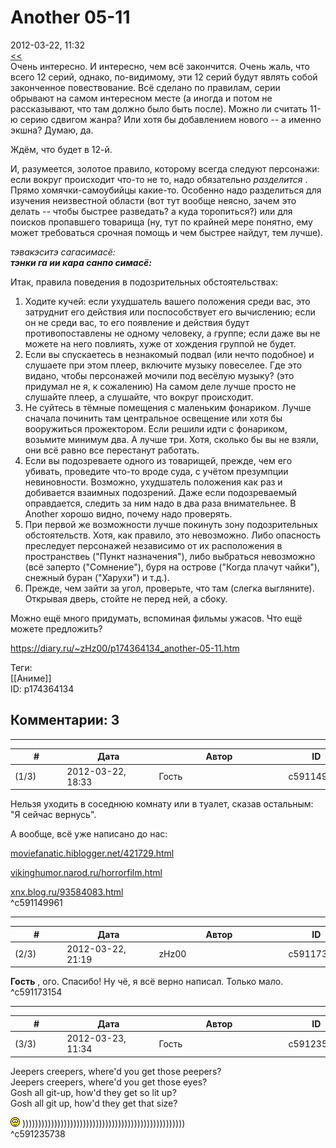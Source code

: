 Another 05-11
=============

  
2012-03-22, 11:32  
  [<<](Another%2004)    
 Очень интересно. И интересно, чем всё закончится. Очень жаль, что всего 12 серий, однако, по-видимому, эти 12 серий будут являть собой законченное повествование. Всё сделано по правилам, серии обрывают на самом интересном месте (а иногда и потом не рассказывают, что там должно было быть после). Можно ли считать 11-ю серию сдвигом жанра? Или хотя бы добавлением нового -- а именно экшна? Думаю, да.   
   
 Ждём, что будет в 12-й.   
   
 И, разумеется, золотое правило, которому всегда следуют персонажи: если вокруг происходит что-то не то, надо обязательно  *разделится*  . Прямо хомячки-самоубийцы какие-то. Особенно надо разделиться для изучения неизвестной области (вот тут вообще неясно, зачем это делать -- чтобы быстрее разведать? а куда торопиться?) или для поисков пропавшего товарища (ну, тут по крайней мере понятно, ему может требоваться срочная помощь и чем быстрее найдут, тем лучше).   
   
  *тэвакэситэ сагасимасё:   
  **тэнки га ии кара санпо симасё:***    
   
 Итак, правила поведения в подозрительных обстоятельствах:   
 1. Ходите кучей: если ухудшатель вашего положения среди вас, это затруднит его действия или поспособствует его вычислению; если он не среди вас, то его появление и действия будут противопоставлены не одному человеку, а группе; если даже вы не можете на него повлиять, хуже от хождения группой не будет.   
 2. Если вы спускаетесь в незнакомый подвал (или нечто подобное) и слушаете при этом плеер, включите музыку повеселее. Где это видано, чтобы персонажей мочили под весёлую музыку? (это придумал не я, к сожалению) На самом деле лучше просто не слушайте плеер, а слушайте, что вокруг происходит.   
 3. Не суйтесь в тёмные помещения с маленьким фонариком. Лучше сначала починить там центральное освещение или хотя бы вооружиться прожектором. Если решили идти с фонариком, возьмите минимум два. А лучше три. Хотя, сколько бы вы не взяли, они всё равно все перестанут работать.   
 4. Если вы подозреваете одного из товарищей, прежде, чем его убивать, проведите что-то вроде суда, с учётом презумпции невиновности. Возможно, ухудшатель положения как раз и добивается взаимных подозрений. Даже если подозреваемый оправдается, следить за ним надо в два раза внимательнее. В Another хорошо видно, почему надо проверять.   
 5. При первой же возможности лучше покинуть зону подозрительных обстоятельств. Хотя, как правило, это невозможно. Либо опасность преследует персонажей независимо от их расположения в пространствеь ("Пункт назначения"), либо выбраться невозможно (всё заперто ("Сомнение"), буря на острове ("Когда плачут чайки"), снежный буран ("Харухи") и т.д.).   
 6. Прежде, чем зайти за угол, проверьте, что там (слегка выгляните). Открывая дверь, стойте не перед ней, а сбоку.   
   
 Можно ещё много придумать, вспоминая фильмы ужасов. Что ещё можете предложить?   
  
<https://diary.ru/~zHz00/p174364134_another-05-11.htm>  
  
Теги:  
[[Аниме]]  
ID: p174364134  


Комментарии: 3
--------------

  


---



|         #         |              Дата              |                     Автор                     |           ID           |
| --- | --- | --- | --- |
| (1/3) | 2012-03-22, 18:33 | Гость | c591149961 |

  
 Нельзя уходить в соседнюю комнату или в туалет, сказав остальным: "Я сейчас вернусь".   
   
 А вообще, всё уже написано до нас:   
   
  [moviefanatic.hiblogger.net/421729.html](http://moviefanatic.hiblogger.net/421729.html)    
   
  [vikinghumor.narod.ru/horrorfilm.html](http://vikinghumor.narod.ru/horrorfilm.html)    
   
  [xnx.blog.ru/93584083.html](http://xnx.blog.ru/93584083.html)    
 ^c591149961

---



|         #         |              Дата              |                     Автор                     |           ID           |
| --- | --- | --- | --- |
| (2/3) | 2012-03-22, 21:19 | zHz00 | c591173154 |

  
  **Гость**  , ого. Спасибо! Ну чё, я всё верно написал. Только мало.   
 ^c591173154

---



|         #         |              Дата              |                     Автор                     |           ID           |
| --- | --- | --- | --- |
| (3/3) | 2012-03-23, 11:34 | Гость | c591235738 |

  
 Jeepers creepers, where'd you get those peepers?   
 Jeepers creepers, where'd you get those eyes?   
 Gosh all git-up, how'd they get so lit up?   
 Gosh all git up, how'd they get that size?   
   
 ![;-)](pics/1137.gif) )))))))))))))))))))))))))))))))))))))))))))))))))))   
 ^c591235738